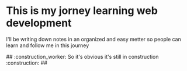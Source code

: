 <h1> This is my jorney learning web development </h1>
<p> I'll be writing down notes in an organized and easy metter so people can learn and follow me in this journey</p>
## :construction_worker: So it's obvious it's still in construction :construction: ##
